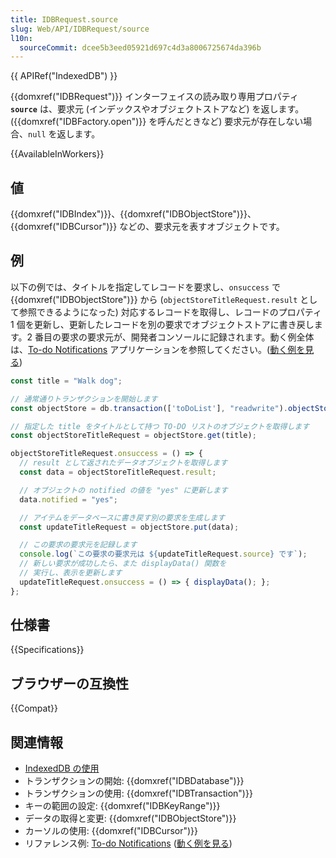 ```yaml
---
title: IDBRequest.source
slug: Web/API/IDBRequest/source
l10n:
  sourceCommit: dcee5b3eed05921d697c4d3a8006725674da396b
---
```


{{ APIRef("IndexedDB") }}

{{domxref("IDBRequest")}} インターフェイスの読み取り専用プロパティ **`source`** は、要求元 (インデックスやオブジェクトストアなど) を返します。({{domxref("IDBFactory.open")}} を呼んだときなど) 要求元が存在しない場合、`null` を返します。

{{AvailableInWorkers}}

## 値

{{domxref("IDBIndex")}}、{{domxref("IDBObjectStore")}}、{{domxref("IDBCursor")}} などの、要求元を表すオブジェクトです。

## 例

以下の例では、タイトルを指定してレコードを要求し、`onsuccess` で {{domxref("IDBObjectStore")}} から (`objectStoreTitleRequest.result` として参照できるようになった) 対応するレコードを取得し、レコードのプロパティ 1 個を更新し、更新したレコードを別の要求でオブジェクトストアに書き戻します。2 番目の要求の要求元が、開発者コンソールに記録されます。動く例全体は、[To-do Notifications](https://github.com/mdn/dom-examples/tree/main/to-do-notifications) アプリケーションを参照してください。([動く例を見る](https://mdn.github.io/dom-examples/to-do-notifications/))

```js
const title = "Walk dog";

// 通常通りトランザクションを開始します
const objectStore = db.transaction(['toDoList'], "readwrite").objectStore('toDoList');

// 指定した title をタイトルとして持つ TO-DO リストのオブジェクトを取得します
const objectStoreTitleRequest = objectStore.get(title);

objectStoreTitleRequest.onsuccess = () => {
  // result として返されたデータオブジェクトを取得します
  const data = objectStoreTitleRequest.result;

  // オブジェクトの notified の値を "yes" に更新します
  data.notified = "yes";

  // アイテムをデータベースに書き戻す別の要求を生成します
  const updateTitleRequest = objectStore.put(data);

  // この要求の要求元を記録します
  console.log(`この要求の要求元は ${updateTitleRequest.source} です`);
  // 新しい要求が成功したら、また displayData() 関数を
  // 実行し、表示を更新します
  updateTitleRequest.onsuccess = () => { displayData(); };
};
```

## 仕様書

{{Specifications}}

## ブラウザーの互換性

{{Compat}}

## 関連情報

- [IndexedDB の使用](/ja/docs/Web/API/IndexedDB_API/Using_IndexedDB)
- トランザクションの開始: {{domxref("IDBDatabase")}}
- トランザクションの使用: {{domxref("IDBTransaction")}}
- キーの範囲の設定: {{domxref("IDBKeyRange")}}
- データの取得と変更: {{domxref("IDBObjectStore")}}
- カーソルの使用: {{domxref("IDBCursor")}}
- リファレンス例: [To-do Notifications](https://github.com/mdn/dom-examples/tree/main/to-do-notifications) ([動く例を見る](https://mdn.github.io/dom-examples/to-do-notifications/))
